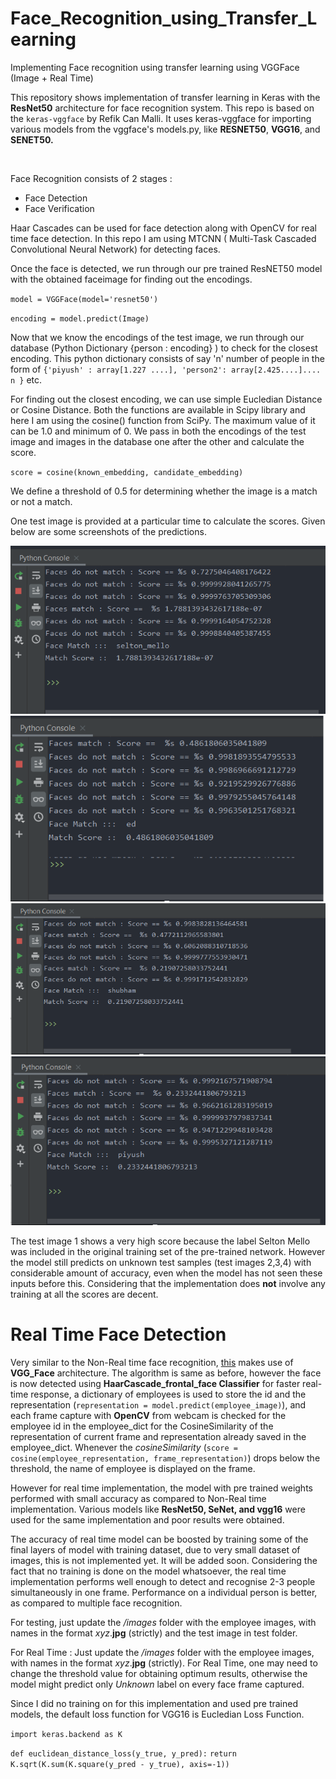 # Face_Recognition_using_Transfer_Learning
Implementing Face recognition using transfer learning using VGGFace (Image + Real Time)

This repository shows implementation of transfer learning in Keras with the **ResNet50** architecture for face recognition system. This repo is based on the `keras-vggface` by Refik Can Malli. It uses keras-vggface for importing various models from the vggface's models.py, like **RESNET50**, **VGG16**, and **SENET50.** 

<br> 



Face Recognition consists of 2 stages : 
* Face Detection 
* Face Verification

Haar Cascades can be used for face detection along with OpenCV for real time face detection. In this repo I am using MTCNN ( Multi-Task Cascaded Convolutional Neural Network) for detecting faces. 

Once the face is detected, we run through our pre trained ResNET50 model with the obtained faceimage for finding out the encodings.

`model = VGGFace(model='resnet50')`

`encoding = model.predict(Image)`

Now that we know the encodings of the test image, we run through our database (Python Dictionary {person : encoding} ) to check for the closest encoding. This python dictionary consists of say 'n' number of people in the form of `{'piyush' : array[1.227 ....], 'person2': array[2.425....].... n }` etc.

For finding out the closest encoding, we can use simple Eucledian Distance or Cosine Distance. Both the functions are available in Scipy library and here I am using the cosine() function from SciPy. The maximum value of it can be 1.0 and minimum of 0. We pass in both the encodings of the test image and images in the database one after the other and calculate the score. 

`score = cosine(known_embedding, candidate_embedding)`

We define a threshold of 0.5 for determining whether the image is a match or not a match.

One test image is provided at a particular time to calculate the scores. Given below are some screenshots of the predictions.

![Test Image 1](https://github.com/knightowl2704/Face_Recognition_using_Transfer_Learning/blob/master/Screenshots/Screenshot%20(6).png)
![Test Image 2](https://github.com/knightowl2704/Face_Recognition_using_Transfer_Learning/blob/master/Screenshots/Screenshot%20(7).png)
![Test Image 3](https://github.com/knightowl2704/Face_Recognition_using_Transfer_Learning/blob/master/Screenshots/Screenshot%20(8).png)
![Test Image 4](https://github.com/knightowl2704/Face_Recognition_using_Transfer_Learning/blob/master/Screenshots/Screenshot%20(9).png)

The test image 1 shows a very high score because the label Selton Mello was included in the original training set of the pre-trained network. However the model still predicts on unknown test samples (test images 2,3,4) with considerable amount of accuracy, even when the model has not seen these inputs before this. Considering that the implementation does **not** involve any training at all the scores are decent.


<h1> Real Time Face Detection </h1>

Very similar to the Non-Real time face recognition, [this](https://github.com/knightowl2704/Face_Recognition_using_Transfer_Learning/blob/master/Real_time_implementation.py) makes use of **VGG_Face** architecture. The algorithm is same as before, however the face is now detected using **HaarCascade_frontal_face Classifier** for faster real-time response, a dictionary of employees is used to store the id and the representation (`representation = model.predict(employee_image)`), and each frame capture with **OpenCV** from webcam is checked for the employee id in the employee_dict for the CosineSimilarity of the representation of current frame and representation already saved in the employee_dict. Whenever the *cosineSimilarity* (`score = cosine(employee_representation, frame_representation)`) drops below the threshold, the name of employee is displayed on the frame. 


However for real time implementation, the model with pre trained weights performed with small accuracy as compared to Non-Real time implementation. Various models like **ResNet50, SeNet, and vgg16** were used for the same implementation and poor results were obtained.

The accuracy of real time model can be boosted by training some of the final layers of model with training dataset, due to very small dataset of images, this is not implemented yet. It will be added soon. Considering the fact that no training is done on the model whatsoever, the real time implementation performs well enough to detect and recognise 2-3 people simultaneously in one frame. Performance on a individual person is better, as compared to multiple face recognition.

For testing, just update the */images* folder with the employee images, with names in the format *xyz*.**jpg** (strictly) and the test image in test folder. 

For Real Time : Just update the */images* folder with the employee images, with names in the format *xyz*.**jpg** (strictly).
For Real Time, one may need to change the threshold value for obtaining optimum results, otherwise the model might predict only *Unknown* label on every face frame captured.


Since I did no training on for this implementation and used pre trained models, the default loss function for VGG16 is Eucledian Loss Function. 

`import keras.backend as K`


`def euclidean_distance_loss(y_true, y_pred):`
    `return K.sqrt(K.sum(K.square(y_pred - y_true), axis=-1))`
    
